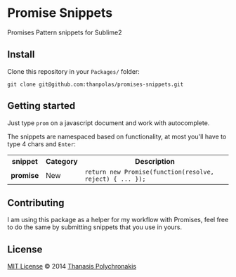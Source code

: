 # Promise Snippets

Promises Pattern snippets for Sublime2

## Install

Clone this repository in your `Packages/` folder:

```
git clone git@github.com:thanpolas/promises-snippets.git
```

## Getting started

Just type `prom` on a javascript document and work with autocomplete.

The snippets are namespaced based on functionality, at most you'll have to type 4 chars and `Enter`:

<table>
  <tr><th>snippet</th><th>Category</th><th>Description</th></tr>
  <tr><td><strong>promise</strong>       </td><td>New      </td><td><code>return new Promise(function(resolve, reject) { ... });</code></td></tr>
</table>

## Contributing
I am using this package as a helper for my workflow with Promises, feel free to do the same by submitting snippets that you use in yours.


## License

[MIT License](http://en.wikipedia.org/wiki/MIT_License)
© 2014 [Thanasis Polychronakis](https://github.com/thanpolas)
